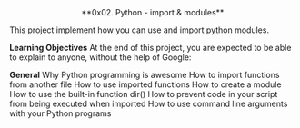 <center>**0x02. Python - import & modules**</center>

This project implement how you can use and import python modules.

**Learning Objectives**
At the end of this project, you are expected to be able to explain to anyone, without the help of Google:

**General**
Why Python programming is awesome
How to import functions from another file
How to use imported functions
How to create a module
How to use the built-in function dir()
How to prevent code in your script from being executed when imported
How to use command line arguments with your Python programs

